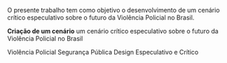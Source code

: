 O presente trabalho tem como objetivo o desenvolvimento de um cenário crítico especulativo sobre o futuro da Violência Policial no Brasil.

**Criação de um cenário** um cenário crítico especulativo sobre o futuro da Violência Policial no Brasil

Violência Policial
Segurança Pública
Design Especulativo e Crítico
